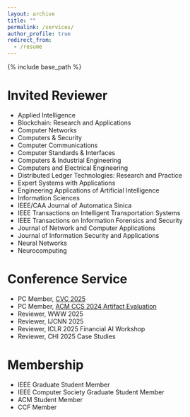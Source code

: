 ```yaml
---
layout: archive
title: ""
permalink: /services/
author_profile: true
redirect_from:
  - /resume
---
```


{% include base_path %}

# Invited Reviewer
* Applied Intelligence
* Blockchain: Research and Applications
* Computer Networks
* Computers & Security
* Computer Communications
* Computer Standards & Interfaces
* Computers & Industrial Engineering
* Computers and Electrical Engineering
* Distributed Ledger Technologies: Research and Practice
* Expert Systems with Applications
* Engineering Applications of Artificial Intelligence
* Information Sciences
* IEEE/CAA Journal of Automatica Sinica
* IEEE Transactions on Intelligent Transportation Systems
* IEEE Transactions on Information Forensics and Security
* Journal of Network and Computer Applications
* Journal of Information Security and Applications
* Neural Networks
* Neurocomputing

# Conference Service
* PC Member, [CVC 2025](https://cryptovalleyconference.com/call-for-papers)
* PC Member, [ACM CCS 2024 Artifact Evaluation](https://www.sigsac.org/ccs/CCS2024/organization/ae-committee.html)
* Reviewer, WWW 2025
* Reviewer, IJCNN 2025
* Reviewer, ICLR 2025 Financial AI Workshop
* Reviewer, CHI 2025 Case Studies

# Membership
* IEEE Graduate Student Member<br /> 
* IEEE Computer Society Graduate Student Member
* ACM Student Member<br /> 
* CCF Member<br /> 



<!-- # Intership -->


  
